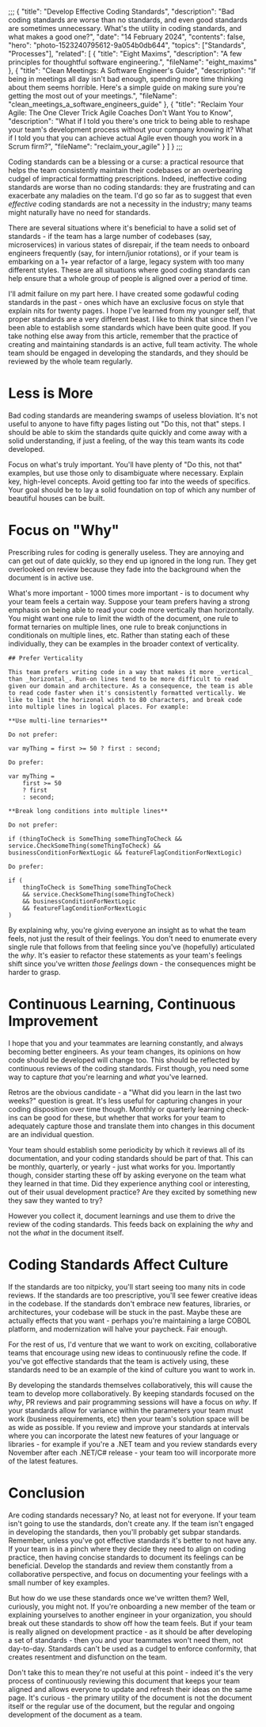 ;;;
{
	"title": "Develop Effective Coding Standards",
	"description": "Bad coding standards are worse than no standards, and even good standards are sometimes unnecessary. What's the utility in coding standards, and what makes a good one?",
	"date": "14 February 2024",
	"contents": false,
	"hero": "photo-1523240795612-9a054b0db644",
    "topics": ["Standards", "Processes"],
    "related": [
		{ "title": "Eight Maxims", "description": "A few principles for thoughtful software engineering.", "fileName": "eight_maxims" },
		{ "title": "Clean Meetings: A Software Engineer's Guide", "description": "If being in meetings all day isn't bad enough, spending more time thinking about them seems horrible. Here's a simple guide on making sure you're getting the most out of your meetings.", "fileName": "clean_meetings_a_software_engineers_guide" },
		{ "title": "Reclaim Your Agile: The One Clever Trick Agile Coaches Don't Want You to Know", "description": "What if I told you there's one trick to being able to reshape your team's development process without your company knowing it? What if I told you that you can achieve actual Agile even though you work in a Scrum firm?", "fileName": "reclaim_your_agile" }
    ]
}
;;;

Coding standards can be a blessing or a curse: a practical resource that helps the team consistently maintain their codebases or an overbearing cudgel of impractical formatting prescriptions. Indeed, ineffective coding standards are worse than no coding standards: they are frustrating and can exacerbate any maladies on the team. I'd go so far as to suggest that even _effective_ coding standards are not a necessity in the industry; many teams might naturally have no need for standards.

There are several situations where it's beneficial to have a solid set of standards - if the team has a large number of codebases (say, microservices) in various states of disrepair, if the team needs to onboard engineers frequently (say, for intern/junior rotations), or if your team is embarking on a 1+ year refactor of a large, legacy system with too many different styles. These are all situations where good coding standards can help ensure that a whole group of people is aligned over a period of time.

I'll admit failure on my part here. I have created some godawful coding standards in the past - ones which have an exclusive focus on style that explain nits for twenty pages. I hope I've learned from my younger self, that proper standards are a very different beast. I like to think that since then I've been able to establish some standards which have been quite good. If you take nothing else away from this article, remember that the practice of creating and maintaining standards is an active, full team activity. The whole team should be engaged in developing the standards, and they should be reviewed by the whole team regularly.

# Less is More

Bad coding standards are meandering swamps of useless bloviation. It's not useful to anyone to have fifty pages listing out "Do this, not that" steps. I should be able to skim the standards quite quickly and come away with a solid understanding, if just a feeling, of the way this team wants its code developed.

Focus on what's truly important. You'll have plenty of "Do this, not that" examples, but use those only to disambiguate where necessary. Explain key, high-level concepts. Avoid getting too far into the weeds of specifics. Your goal should be to lay a solid foundation on top of which any number of beautiful houses can be built.

# Focus on "Why"

Prescribing rules for coding is generally useless. They are annoying and can get out of date quickly, so they end up ignored in the long run. They get overlooked on review because they fade into the background when the document is in active use.

What's more important - 1000 times more important - is to document why your team feels a certain way. Suppose your team prefers having a strong emphasis on being able to read your code more vertically than horizontally. You might want one rule to limit the width of the document, one rule to format ternaries on multiple lines, one rule to break conjunctions in conditionals on multiple lines, etc. Rather than stating each of these individually, they can be examples in the broader context of verticality.

```plaintext
## Prefer Verticality

This team prefers writing code in a way that makes it more _vertical_ than _horizontal_. Run-on lines tend to be more difficult to read given our domain and architecture. As a consequence, the team is able to read code faster when it's consistently formatted vertically. We like to limit the horizonal width to 80 characters, and break code into multiple lines in logical places. For example:

**Use multi-line ternaries**

Do not prefer:

var myThing = first >= 50 ? first : second;

Do prefer:

var myThing = 
    first >= 50
    ? first
    : second;

**Break long conditions into multiple lines**

Do not prefer:

if (thingToCheck is SomeThing someThingToCheck && service.CheckSomeThing(someThingToCheck) && businessConditionForNextLogic && featureFlagConditionForNextLogic)

Do prefer:

if (
    thingToCheck is SomeThing someThingToCheck
    && service.CheckSomeThing(someThingToCheck)
    && businessConditionForNextLogic
    && featureFlagConditionForNextLogic
)
```

By explaining why, you're giving everyone an insight as to what the team feels, not just the result of their feelings. You don't need to enumerate every single rule that follows from that feeling since you've (hopefully) articulated the _why_. It's easier to refactor these statements as your team's feelings shift since you've written _those feelings_ down - the consequences might be harder to grasp.

# Continuous Learning, Continuous Improvement

I hope that you and your teammates are learning constantly, and always becoming better engineers. As your team changes, its opinions on how code should be developed will change too. This should be reflected by continuous reviews of the coding standards. First though, you need some way to capture _that_ you're learning and _what_ you've learned.

Retros are the obvious candidate - a "What did you learn in the last two weeks?" question is great. It's less useful for capturing changes in your coding disposition over time though. Monthly or quarterly learning check-ins can be good for these, but whether that works for your team to adequately capture those and translate them into changes in this document are an individual question.

Your team should establish some periodicity by which it reviews all of its documentation, and your coding standards should be part of that. This can be monthly, quarterly, or yearly - just what works for you. Importantly though, consider starting these off by asking everyone on the team what they learned in that time. Did they experience anything cool or interesting, out of their usual development practice? Are they excited by something new they saw they wanted to try?

However you collect it, document learnings and use them to drive the review of the coding standards. This feeds back on explaining the _why_ and not the _what_ in the document itself.

# Coding Standards Affect Culture

If the standards are too nitpicky, you'll start seeing too many nits in code reviews. If the standards are too prescriptive, you'll see fewer creative ideas in the codebase. If the standards don't embrace new features, libraries, or architectures, your codebase will be stuck in the past. Maybe these are actually effects that you want - perhaps you're maintaining a large COBOL platform, and modernization will halve your paycheck. Fair enough.

For the rest of us, I'd venture that we want to work on exciting, collaborative teams that encourage using new ideas to continuously refine the code. If you've got effective standards that the team is actively using, these standards need to be an example of the kind of culture you want to work in.

By developing the standards themselves collaboratively, this will cause the team to develop more collaboratively. By keeping standards focused on the _why_, PR reviews and pair programming sessions will have a focus on _why_. If your standards allow for variance within the parameters your team must work (business requirements, etc) then your team's solution space will be as wide as possible. If you review and improve your standards at intervals where you can incorporate the latest new features of your language or libraries - for example if you're a .NET team and you review standards every November after each .NET/C# release - your team too will incorporate more of the latest features.

# Conclusion

Are coding standards necessary? No, at least not for everyone. If your team isn't going to use the standards, don't create any. If the team isn't engaged in developing the standards, then you'll probably get subpar standards. Remember, unless you've got effective standards it's better to not have any. If your team is in a pinch where they decide they need to align on coding practice, then having concise standards to document its feelings can be beneficial. Develop the standards and review them constantly from a collaborative perspective, and focus on documenting your feelings with a small number of key examples.

But how do we use these standards once we've written them? Well, curiously, you might not. If you're onboarding a new member of the team or explaining yourselves to another engineer in your organization, you should break out these standards to show off how the team feels. But if your team is really aligned on development practice - as it should be after developing a set of standards - then you and your teammates won't need them, not day-to-day. Standards can't be used as a cudgel to enforce conformity, that creates resentment and disfunction on the team.

Don't take this to mean they're not useful at this point - indeed it's the very process of continuously reviewing this document that keeps your team aligned and allows everyone to update and refresh their ideas on the same page. It's curious - the primary utility of the document is not the document itself or the regular use of the document, but the regular and ongoing development of the document as a team.
